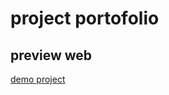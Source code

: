# project portofolio
## preview web
[demo project](https://reyhan240501.github.io/bootstrap_portofolio/)
